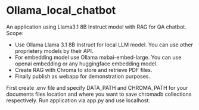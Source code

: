 # Ollama_local_chatbot
 An application using Llama3.1 8B Instruct model with RAG for QA chatbot.
 Scope:
 - Use Ollama Llama 3.1 8B Instruct for local LLM model. You can use other proprietery models by their API.
 - For embedding model use Ollama mxbai-embed-large. You can use openai embedding or any huggingface embedding model.
 - Create RAG with Chroma to store and retrieve PDF files.
 - Finally publish as webapp for demonstration purposes.

First create .env file and specify DATA_PATH and CHROMA_PATH for your documents files location and where you want to save chromadb collections respectively.
Run application via app.py and use localhost.
